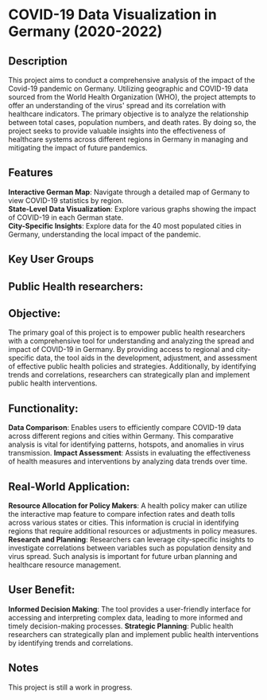 # COVID-19 Data Visualization in Germany (2020-2022)

## Description
This project aims to conduct a comprehensive analysis of the impact of the Covid-19 pandemic on Germany. Utilizing geographic and COVID-19 data sourced from the World Health Organization (WHO), the project attempts to offer an understanding of the virus' spread and its correlation with healthcare indicators. The primary objective is to analyze the relationship between total cases, population numbers, and death rates. By doing so, the project seeks to provide valuable insights into the effectiveness of healthcare systems across different regions in Germany in managing and mitigating the impact of future pandemics.

## Features
**Interactive German Map**: Navigate through a detailed map of Germany to view COVID-19 statistics by region.  
**State-Level Data Visualization**: Explore various graphs showing the impact of COVID-19 in each German state.  
**City-Specific Insights**: Explore data for the 40 most populated cities in Germany, understanding the local impact of the pandemic.  

## Key User Groups
## Public Health researchers:

## Objective:
The primary goal of this project is to empower public health researchers with a comprehensive tool for understanding and analyzing the spread and impact of COVID-19 in Germany. By providing access to regional and city-specific data, the tool aids in the development, adjustment, and assessment of effective public health policies and strategies. Additionally, by identifying trends and correlations, researchers can strategically plan and implement public health interventions.

## Functionality:
**Data Comparison**: Enables users to efficiently compare COVID-19 data across different regions and cities within Germany. This comparative analysis is vital for identifying patterns, hotspots, and anomalies in virus transmission.
**Impact Assessment**: Assists in evaluating the effectiveness of health measures and interventions by analyzing data trends over time.

## Real-World Application:
**Resource Allocation for Policy Makers**: A health policy maker can utilize the interactive map feature to compare infection rates and death tolls across various states or cities. This information is crucial in identifying regions that require additional resources or adjustments in policy measures.
**Research and Planning**: Researchers can leverage city-specific insights to investigate correlations between variables such as population density and virus spread. Such analysis is important for future urban planning and healthcare resource management.

## User Benefit:
**Informed Decision Making**: The tool provides a user-friendly interface for accessing and interpreting complex data, leading to more informed and timely decision-making processes.
**Strategic Planning**: Public health researchers can strategically plan and implement public health interventions by identifying trends and correlations.


## Notes
This project is still a work in progress. 
